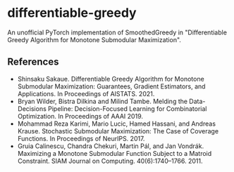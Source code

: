 # differentiable-greedy
An unofficial PyTorch implementation of SmoothedGreedy in "Differentiable Greedy Algorithm for Monotone Submodular Maximization".


## References
- Shinsaku Sakaue. Differentiable Greedy Algorithm for Monotone Submodular Maximization: Guarantees, Gradient Estimators, and Applications. In Proceedings of AISTATS. 2021.
- Bryan Wilder, Bistra Dilkina and Milind Tambe. Melding the Data-Decisions Pipeline: Decision-Focused Learning for Combinatorial Optimization. In Proceedings of AAAI 2019.
- Mohammad Reza Karimi, Mario Lucic, Hamed Hassani, and Andreas Krause. Stochastic Submodular Maximization: The Case of Coverage Functions. In Proceedings of NeurIPS. 2017.
- Gruia Calinescu, Chandra Chekuri, Martin Pál, and Jan Vondrák. Maximizing a Monotone Submodular Function Subject to a Matroid Constraint. SIAM Journal on Computing. 40(6):1740–1766. 2011.
